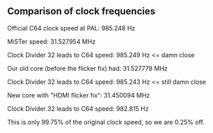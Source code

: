 ## Comparison of clock frequencies

Official C64 clock speed at PAL: 985.248 Hz


MiSTer speed: 31.527954 MHz

Clock Divider 32 leads to C64 speed: 985.249 Hz <= damn close


Our old core (before the flicker fix) had: 31.527778 MHz

Clock Divider 32 leads to C64 speed: 985.243 Hz <= still damn close


New core with "HDMI flicker fix": 31.450094 MHz

Clock Divider 32 leads to C64 speed: 982.815 Hz

This is only 99.75% of the original clock speed, so we are 0.25% off.
